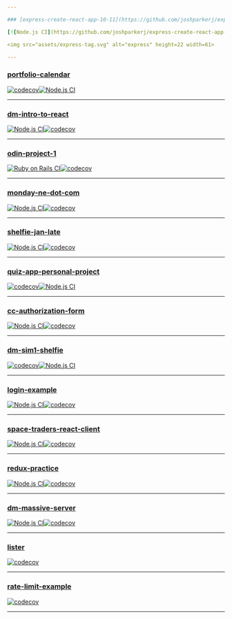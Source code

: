 ```yaml
---

### [express-create-react-app-10-11](https://github.com/joshparkerj/express-create-react-app-10-11)

[![Node.js CI](https://github.com/joshparkerj/express-create-react-app-10-11/actions/workflows/node.js.yml/badge.svg)](https://github.com/joshparkerj/express-create-react-app-10-11/actions/workflows/node.js.yml)[![codecov](https://codecov.io/gh/joshparkerj/express-create-react-app-10-11/branch/master/graph/badge.svg?token=G6CYINWGJ0)](https://codecov.io/gh/joshparkerj/express-create-react-app-10-11)

<img src="assets/express-tag.svg" alt="express" height=22 width=61>

---
```


### [portfolio-calendar](https://github.com/joshparkerj/portfolio-calendar)

[![codecov](https://codecov.io/gh/joshparkerj/portfolio-calendar/branch/master/graph/badge.svg?token=I1E7VIPCZR)](https://codecov.io/gh/joshparkerj/portfolio-calendar)[![Node.js CI](https://github.com/joshparkerj/portfolio-calendar/actions/workflows/node.js.yml/badge.svg)](https://github.com/joshparkerj/portfolio-calendar/actions/workflows/node.js.yml)

---

### [dm-intro-to-react](https://github.com/joshparkerj/dm-intro-to-react)

[![Node.js CI](https://github.com/joshparkerj/dm-intro-to-react/actions/workflows/node.js.yml/badge.svg)](https://github.com/joshparkerj/dm-intro-to-react/actions/workflows/node.js.yml)[![codecov](https://codecov.io/gh/joshparkerj/dm-intro-to-react/branch/master/graph/badge.svg?token=F4U74XEQNR)](https://codecov.io/gh/joshparkerj/dm-intro-to-react)

---

### [odin-project-1](https://github.com/joshparkerj/odin-project-1)

[![Ruby on Rails CI](https://github.com/joshparkerj/odin-project-1/actions/workflows/rubyonrails.yml/badge.svg)](https://github.com/joshparkerj/odin-project-1/actions/workflows/rubyonrails.yml)[![codecov](https://codecov.io/gh/joshparkerj/odin-project-1/branch/master/graph/badge.svg?token=20JTS9LXXO)](https://codecov.io/gh/joshparkerj/odin-project-1)

---

### [monday-ne-dot-com](https://github.com/joshparkerj/monday-ne-dot-com)

[![Node.js CI](https://github.com/joshparkerj/monday-ne-dot-com/actions/workflows/node.js.yml/badge.svg)](https://github.com/joshparkerj/monday-ne-dot-com/actions/workflows/node.js.yml)[![codecov](https://codecov.io/gh/joshparkerj/monday-ne-dot-com/branch/master/graph/badge.svg?token=77EIG4ZNCM)](https://codecov.io/gh/joshparkerj/monday-ne-dot-com)

---

### [shelfie-jan-late](https://github.com/joshparkerj/shelfie-jan-late)

[![Node.js CI](https://github.com/joshparkerj/shelfie-jan-late/actions/workflows/node.js.yml/badge.svg)](https://github.com/joshparkerj/shelfie-jan-late/actions/workflows/node.js.yml)[![codecov](https://codecov.io/gh/joshparkerj/shelfie-jan-late/branch/master/graph/badge.svg?token=QT5AMY864F)](https://codecov.io/gh/joshparkerj/shelfie-jan-late)

---

### [quiz-app-personal-project](https://github.com/joshparkerj/quiz-app-personal-project)

[![codecov](https://codecov.io/gh/joshparkerj/quiz-app-personal-project/branch/master/graph/badge.svg?token=ONJ9XRJZ7B)](https://codecov.io/gh/joshparkerj/quiz-app-personal-project)[![Node.js CI](https://github.com/joshparkerj/quiz-app-personal-project/actions/workflows/node.js.yml/badge.svg)](https://github.com/joshparkerj/quiz-app-personal-project/actions/workflows/node.js.yml)

---

### [cc-authorization-form](https://github.com/joshparkerj/cc-authorization-form)

[![Node.js CI](https://github.com/joshparkerj/cc-authorization-form/actions/workflows/node.js.yml/badge.svg)](https://github.com/joshparkerj/cc-authorization-form/actions/workflows/node.js.yml)[![codecov](https://codecov.io/gh/joshparkerj/cc-authorization-form/branch/master/graph/badge.svg?token=WNTLZGC6D8)](https://codecov.io/gh/joshparkerj/cc-authorization-form)

---

### [dm-sim1-shelfie](https://github.com/joshparkerj/dm-sim1-shelfie)

[![codecov](https://codecov.io/gh/joshparkerj/dm-sim1-shelfie/branch/master/graph/badge.svg?token=9J50OO15BY)](https://codecov.io/gh/joshparkerj/dm-sim1-shelfie)[![Node.js CI](https://github.com/joshparkerj/dm-sim1-shelfie/actions/workflows/node.js.yml/badge.svg)](https://github.com/joshparkerj/dm-sim1-shelfie/actions/workflows/node.js.yml)

---

### [login-example](https://github.com/joshparkerj/login-example)

[![Node.js CI](https://github.com/joshparkerj/login-example/actions/workflows/node.js.yml/badge.svg)](https://github.com/joshparkerj/login-example/actions/workflows/node.js.yml)[![codecov](https://codecov.io/gh/joshparkerj/login-example/branch/master/graph/badge.svg?token=TZBJ4P52A9)](https://codecov.io/gh/joshparkerj/login-example)

---

### [space-traders-react-client](https://github.com/joshparkerj/space-traders-react-client)

[![Node.js CI](https://github.com/joshparkerj/space-traders-react-client/actions/workflows/node.js.yml/badge.svg)](https://github.com/joshparkerj/space-traders-react-client/actions/workflows/node.js.yml)[![codecov](https://codecov.io/gh/joshparkerj/space-traders-react-client/branch/main/graph/badge.svg?token=OG306I3WXQ)](https://codecov.io/gh/joshparkerj/space-traders-react-client)

---

### [redux-practice](https://github.com/joshparkerj/redux-practice)

[![Node.js CI](https://github.com/joshparkerj/redux-practice/actions/workflows/node.js.yml/badge.svg)](https://github.com/joshparkerj/redux-practice/actions/workflows/node.js.yml)[![codecov](https://codecov.io/gh/joshparkerj/redux-practice/branch/master/graph/badge.svg?token=VLXNV6AY4Y)](https://codecov.io/gh/joshparkerj/redux-practice)

---

### [dm-massive-server](https://github.com/joshparkerj/dm-massive-server)

[![Node.js CI](https://github.com/joshparkerj/dm-massive-server/actions/workflows/node.js.yml/badge.svg)](https://github.com/joshparkerj/dm-massive-server/actions/workflows/node.js.yml)[![codecov](https://codecov.io/gh/joshparkerj/dm-massive-server/branch/master/graph/badge.svg?token=12RGHCWM5Q)](https://codecov.io/gh/joshparkerj/dm-massive-server)

---

### [lister](https://github.com/joshparkerj/lister)

[![codecov](https://codecov.io/gh/joshparkerj/lister/branch/master/graph/badge.svg?token=B6SPTDI655)](https://codecov.io/gh/joshparkerj/lister)

---

### [rate-limit-example](https://github.com/joshparkerj/rate-limit-example)

[![codecov](https://codecov.io/gh/joshparkerj/rate-limit-example/branch/main/graph/badge.svg?token=ANLD8R0448)](https://codecov.io/gh/joshparkerj/rate-limit-example)

---
